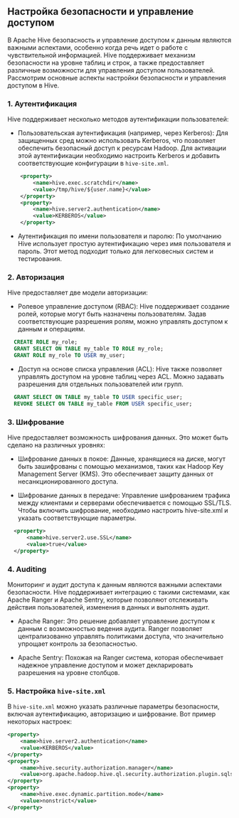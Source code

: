 ## Настройка безопасности и управление доступом

В Apache Hive безопасность и управление доступом к данным являются важными аспектами, особенно когда речь идет о работе с чувствительной информацией. Hive поддерживает механизм безопасности на уровне таблиц и строк, а также предоставляет различные возможности для управления доступом пользователей. Рассмотрим основные аспекты настройки безопасности и управления доступом в Hive.

### 1. Аутентификация

Hive поддерживает несколько методов аутентификации пользователей:

- Пользовательская аутентификация (например, через Kerberos): Для защищенных сред можно использовать Kerberos, что позволяет обеспечить безопасный доступ к ресурсам Hadoop. Для активации этой аутентификации необходимо настроить Kerberos и добавить соответствующие конфигурации в `hive-site.xml`.

```xml
    <property>
        <name>hive.exec.scratchdir</name>
        <value>/tmp/hive/${user.name}</value>
    </property>
    <property>
        <name>hive.server2.authentication</name>
        <value>KERBEROS</value>
    </property>
```

- Аутентификация по имени пользователя и паролю: По умолчанию Hive использует простую аутентификацию через имя пользователя и пароль. Этот метод подходит только для легковесных систем и тестирования.

### 2. Авторизация

Hive предоставляет две модели авторизации:

- Ролевое управление доступом (RBAC): Hive поддерживает создание ролей, которые могут быть назначены пользователям. Задав соответствующие разрешения ролям, можно управлять доступом к данным и операциям.

```sql
  CREATE ROLE my_role;
  GRANT SELECT ON TABLE my_table TO ROLE my_role;
  GRANT ROLE my_role TO USER my_user;
```

- Доступ на основе списка управления (ACL): Hive также позволяет управлять доступом на уровне таблиц через ACL. Можно задавать разрешения для отдельных пользователей или групп.

```sql
  GRANT SELECT ON TABLE my_table TO USER specific_user;
  REVOKE SELECT ON TABLE my_table FROM USER specific_user;
```

### 3. Шифрование

Hive предоставляет возможность шифрования данных. Это может быть сделано на различных уровнях:

- Шифрование данных в покое: Данные, хранящиеся на диске, могут быть зашифрованы с помощью механизмов, таких как Hadoop Key Management Server (KMS). Это обеспечивает защиту данных от несанкционированного доступа.

- Шифрование данных в передаче: Управление шифрованием трафика между клиентами и серверами обеспечивается с помощью SSL/TLS. Чтобы включить шифрование, необходимо настроить hive-site.xml и указать соответствующие параметры.

```xml
  <property>
      <name>hive.server2.use.SSL</name>
      <value>true</value>
  </property>
```

### 4. Auditing

Мониторинг и аудит доступа к данным являются важными аспектами безопасности. Hive поддерживает интеграцию с такими системами, как Apache Ranger и Apache Sentry, которые позволяют отслеживать действия пользователей, изменения в данных и выполнять аудит.

- Apache Ranger: Это решение добавляет управление доступом к данным с возможностью ведения аудита. Ranger позволяет централизованно управлять политиками доступа, что значительно упрощает контроль за безопасностью.

- Apache Sentry: Похожая на Ranger система, которая обеспечивает надежное управление доступом и может декларировать разрешения на уровне столбцов.

### 5. Настройка `hive-site.xml`

В `hive-site.xml` можно указать различные параметры безопасности, включая аутентификацию, авторизацию и шифрование. Вот пример некоторых настроек:

```xml
<property>
    <name>hive.server2.authentication</name>
    <value>KERBEROS</value>
</property>
<property>
    <name>hive.security.authorization.manager</name>
    <value>org.apache.hadoop.hive.ql.security.authorization.plugin.sqlstd.SQLStdHiveAuthorizerFactory</value>
</property>
<property>
    <name>hive.exec.dynamic.partition.mode</name>
    <value>nonstrict</value>
</property>
```